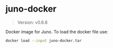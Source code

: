 # juno-docker

> Version: v0.6.8

Docker image for Juno. To load the docker file use:

```bash
docker load --input juno-docker.tar
```
